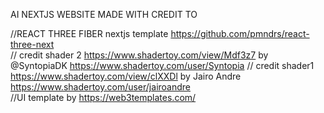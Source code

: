 

AI NEXTJS WEBSITE MADE WITH  CREDIT TO 


//REACT THREE FIBER nextjs template https://github.com/pmndrs/react-three-next  
// credit shader 2  https://www.shadertoy.com/view/Mdf3z7  by  @SyntopiaDK  https://www.shadertoy.com/user/Syntopia
// credit shader1   https://www.shadertoy.com/view/clXXDl by Jairo Andre https://www.shadertoy.com/user/jairoandre  
//UI template by https://web3templates.com/ 
